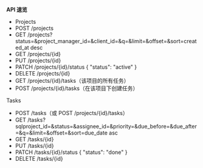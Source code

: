 **API 速览**
- Projects
- POST /projects
- GET /projects?status=&project_manager_id=&client_id=&q=&limit=&offset=&sort=created_at desc
- GET /projects/{id}
- PUT /projects/{id}
- PATCH /projects/{id}/status { "status": "active" }
- DELETE /projects/{id}
- GET /projects/{id}/tasks（该项目的所有任务）
- POST /projects/{id}/tasks（在该项目下创建任务）

Tasks
- POST /tasks（或 POST /projects/{id}/tasks）
- GET /tasks?sqlproject_id=&status=&assignee_id=&priority=&due_before=&due_after=&q=&limit=&offset=&sort=due_date asc
- GET /tasks/{id}
- PUT /tasks/{id}
- PATCH /tasks/{id}/status { "status": "done" }
- DELETE /tasks/{id}
